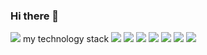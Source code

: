 ### Hi there 👋
<img src="https://github-readme-stats.vercel.app/api?username=KimMinKi&show_icons=true&theme=tokyonight"/>
 my technology stack



<img src="https://img.shields.io/badge/c-3DDC84?style=flat-square&logo=c&logoColor=white"/>
<img src="https://img.shields.io/badge/HTML5-E34F26?style=flat-square&logo=html5&logoColor=white"/>
<img src="https://img.shields.io/badge/JavaScript-F7DF1E?style=flat-square&logo=javascript&logoColor=black"/>
<img src="https://img.shields.io/badge/Git-F05032?style=flat-square&logo=git&logoColor=white"/>
<img src="https://img.shields.io/badge/GitHub-181717?style=flat-square&logo=GitHub&logoColor=white"/>
<img src="https://img.shields.io/badge/CSS3-1572B6?style=flat-square&logo=css3&logoColor=white"/>
<img src="https://img.shields.io/badge/Linux-FCC624?style=flat-square&logo=linux&logoColor=black"/>

